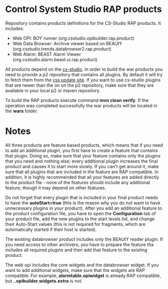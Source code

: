 # Control System Studio RAP products

Repository contains products definitions for the CS-Studio RAP products. It includes:  
- Web OPI: BOY runner (org.csstudio.opibuilder.rap.product)  
- Web Data Browser: Archive viewer based on BEAUtY (org.csstudio.trends.databrowser2.rap.product)  
- Web Alarm: BEAST Alarm Viewer (org.csstudio.alarm.beast.ui.rap.product)  

All products depend on the [cs-studio](https://github.com/ControlSystemStudio/cs-studio). In order to build the war products you need to provide a p2 repository that contains all plugins. By default it will try to fetch them from the [css update site](http://download.controlsystemstudio.org/updates/<ver>). If you want to use cs-studio plugins that are newer than the on on the p2 repository, make sure that they are available in your local p2 or maven repository.  

To build the RAP products execute command **mvn clean verify**. If the operation was completed successfully the war products will be located in the **wars** folder.  

# Notes  

All three products are feature based products, which means that if you need to add an additional plugin, you first have to create a feature that contains that plugin. Doing so, make sure that your feature contains only the plugins that you need and nothing else; every additional plugin increases the final product and causes it to start more slowly. If you can't get around it, make sure that all plugins that are included in the feature are RAP compatible. In addition, it is highly recommended that all your features are added directly to the product file - none of the features should include any additional feature; though it may depend on other features.  

Do not forget that every plugin that is included in your final product needs to have the **autoStart=true** (this is the reason why you do not want to have unnecessary plugins in your product). After you add an additional feature to the product configuration file, you have to open the **Configuration** tab of your product file, add the new plugins to the start levels list, and change their Auto-Start values (this is not required for fragments, which are automatically started if their host is started).  

The existing databrowser product includes only the BEAUtY reader plugin. If you need access to other archivers, you have to prepare the feature tha includes all required plugins and then add that feature to the existing product.  

The web opi includes the core widgets and the databrowser widget. If you want to add additional widgets, make sure that the widgets are RAP compatible. For example, **alarmtable.opiwidget** is already RAP compatible, but **..opibuilder.widgets.extra** is not.  
